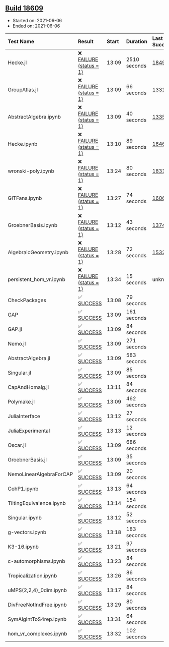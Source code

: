 ## [Build 18609](https://oscarci.mathematik.uni-kl.de/job/oscar/18609/)

* Started on: 2021-06-06
* Ended on: 2021-06-06

| Test Name    | Result | Start | Duration | Last Success | First Failure |
|:-------------|:-------|:------|:---------|:-------------|:--------------|
| Hecke.jl | ❌ [FAILURE (status = 1)](https://oscarci.mathematik.uni-kl.de/job/oscar/18609/artifact/logs/build-18609/Hecke.jl.log) | 13:09 | 2510 seconds | [18490](https://oscarci.mathematik.uni-kl.de/job/oscar/18490/) | [18491](https://oscarci.mathematik.uni-kl.de/job/oscar/18491/) |
| GroupAtlas.jl | ❌ [FAILURE (status = 1)](https://oscarci.mathematik.uni-kl.de/job/oscar/18609/artifact/logs/build-18609/GroupAtlas.jl.log) | 13:09 | 66 seconds | [13311](https://oscarci.mathematik.uni-kl.de/job/oscar/13311/) | [13312](https://oscarci.mathematik.uni-kl.de/job/oscar/13312/) |
| AbstractAlgebra.ipynb | ❌ [FAILURE (status = 1)](https://oscarci.mathematik.uni-kl.de/job/oscar/18609/artifact/logs/build-18609/AbstractAlgebra.ipynb.log) | 13:09 | 40 seconds | [13355](https://oscarci.mathematik.uni-kl.de/job/oscar/13355/) | [13356](https://oscarci.mathematik.uni-kl.de/job/oscar/13356/) |
| Hecke.ipynb | ❌ [FAILURE (status = 1)](https://oscarci.mathematik.uni-kl.de/job/oscar/18609/artifact/logs/build-18609/Hecke.ipynb.log) | 13:10 | 89 seconds | [16463](https://oscarci.mathematik.uni-kl.de/job/oscar/16463/) | [16464](https://oscarci.mathematik.uni-kl.de/job/oscar/16464/) |
| wronski-poly.ipynb | ❌ [FAILURE (status = 1)](https://oscarci.mathematik.uni-kl.de/job/oscar/18609/artifact/logs/build-18609/wronski-poly.ipynb.log) | 13:24 | 80 seconds | [18314](https://oscarci.mathematik.uni-kl.de/job/oscar/18314/) | [18315](https://oscarci.mathematik.uni-kl.de/job/oscar/18315/) |
| GITFans.ipynb | ❌ [FAILURE (status = 1)](https://oscarci.mathematik.uni-kl.de/job/oscar/18609/artifact/logs/build-18609/GITFans.ipynb.log) | 13:27 | 74 seconds | [16068](https://oscarci.mathematik.uni-kl.de/job/oscar/16068/) | [16069](https://oscarci.mathematik.uni-kl.de/job/oscar/16069/) |
| GroebnerBasis.ipynb | ❌ [FAILURE (status = 1)](https://oscarci.mathematik.uni-kl.de/job/oscar/18609/artifact/logs/build-18609/GroebnerBasis.ipynb.log) | 13:12 | 43 seconds | [13748](https://oscarci.mathematik.uni-kl.de/job/oscar/13748/) | [13749](https://oscarci.mathematik.uni-kl.de/job/oscar/13749/) |
| AlgebraicGeometry.ipynb | ❌ [FAILURE (status = 1)](https://oscarci.mathematik.uni-kl.de/job/oscar/18609/artifact/logs/build-18609/AlgebraicGeometry.ipynb.log) | 13:28 | 72 seconds | [15322](https://oscarci.mathematik.uni-kl.de/job/oscar/15322/) | [15323](https://oscarci.mathematik.uni-kl.de/job/oscar/15323/) |
| persistent_hom_vr.ipynb | ❌ [FAILURE (status = 1)](https://oscarci.mathematik.uni-kl.de/job/oscar/18609/artifact/logs/build-18609/persistent_hom_vr.ipynb.log) | 13:34 | 15 seconds | unknown | unknown |
| CheckPackages | ✅ [SUCCESS](https://oscarci.mathematik.uni-kl.de/job/oscar/18609/artifact/logs/build-18609/CheckPackages.log) | 13:08 | 79 seconds |  |  |
| GAP | ✅ [SUCCESS](https://oscarci.mathematik.uni-kl.de/job/oscar/18609/artifact/logs/build-18609/GAP.log) | 13:09 | 161 seconds |  |  |
| GAP.jl | ✅ [SUCCESS](https://oscarci.mathematik.uni-kl.de/job/oscar/18609/artifact/logs/build-18609/GAP.jl.log) | 13:09 | 84 seconds |  |  |
| Nemo.jl | ✅ [SUCCESS](https://oscarci.mathematik.uni-kl.de/job/oscar/18609/artifact/logs/build-18609/Nemo.jl.log) | 13:09 | 271 seconds |  |  |
| AbstractAlgebra.jl | ✅ [SUCCESS](https://oscarci.mathematik.uni-kl.de/job/oscar/18609/artifact/logs/build-18609/AbstractAlgebra.jl.log) | 13:09 | 583 seconds |  |  |
| Singular.jl | ✅ [SUCCESS](https://oscarci.mathematik.uni-kl.de/job/oscar/18609/artifact/logs/build-18609/Singular.jl.log) | 13:09 | 85 seconds |  |  |
| CapAndHomalg.jl | ✅ [SUCCESS](https://oscarci.mathematik.uni-kl.de/job/oscar/18609/artifact/logs/build-18609/CapAndHomalg.jl.log) | 13:11 | 84 seconds |  |  |
| Polymake.jl | ✅ [SUCCESS](https://oscarci.mathematik.uni-kl.de/job/oscar/18609/artifact/logs/build-18609/Polymake.jl.log) | 13:09 | 462 seconds |  |  |
| JuliaInterface | ✅ [SUCCESS](https://oscarci.mathematik.uni-kl.de/job/oscar/18609/artifact/logs/build-18609/JuliaInterface.log) | 13:12 | 27 seconds |  |  |
| JuliaExperimental | ✅ [SUCCESS](https://oscarci.mathematik.uni-kl.de/job/oscar/18609/artifact/logs/build-18609/JuliaExperimental.log) | 13:13 | 12 seconds |  |  |
| Oscar.jl | ✅ [SUCCESS](https://oscarci.mathematik.uni-kl.de/job/oscar/18609/artifact/logs/build-18609/Oscar.jl.log) | 13:09 | 686 seconds |  |  |
| GroebnerBasis.jl | ✅ [SUCCESS](https://oscarci.mathematik.uni-kl.de/job/oscar/18609/artifact/logs/build-18609/GroebnerBasis.jl.log) | 13:09 | 35 seconds |  |  |
| NemoLinearAlgebraForCAP | ✅ [SUCCESS](https://oscarci.mathematik.uni-kl.de/job/oscar/18609/artifact/logs/build-18609/NemoLinearAlgebraForCAP.log) | 13:09 | 20 seconds |  |  |
| CohP1.ipynb | ✅ [SUCCESS](https://oscarci.mathematik.uni-kl.de/job/oscar/18609/artifact/logs/build-18609/CohP1.ipynb.log) | 13:13 | 64 seconds |  |  |
| TiltingEquivalence.ipynb | ✅ [SUCCESS](https://oscarci.mathematik.uni-kl.de/job/oscar/18609/artifact/logs/build-18609/TiltingEquivalence.ipynb.log) | 13:14 | 154 seconds |  |  |
| Singular.ipynb | ✅ [SUCCESS](https://oscarci.mathematik.uni-kl.de/job/oscar/18609/artifact/logs/build-18609/Singular.ipynb.log) | 13:12 | 52 seconds |  |  |
| g-vectors.ipynb | ✅ [SUCCESS](https://oscarci.mathematik.uni-kl.de/job/oscar/18609/artifact/logs/build-18609/g-vectors.ipynb.log) | 13:18 | 183 seconds |  |  |
| K3-16.ipynb | ✅ [SUCCESS](https://oscarci.mathematik.uni-kl.de/job/oscar/18609/artifact/logs/build-18609/K3-16.ipynb.log) | 13:21 | 97 seconds |  |  |
| c-automorphisms.ipynb | ✅ [SUCCESS](https://oscarci.mathematik.uni-kl.de/job/oscar/18609/artifact/logs/build-18609/c-automorphisms.ipynb.log) | 13:23 | 84 seconds |  |  |
| Tropicalization.ipynb | ✅ [SUCCESS](https://oscarci.mathematik.uni-kl.de/job/oscar/18609/artifact/logs/build-18609/Tropicalization.ipynb.log) | 13:26 | 86 seconds |  |  |
| uMPS(2,2,4)_0dim.ipynb | ✅ [SUCCESS](https://oscarci.mathematik.uni-kl.de/job/oscar/18609/artifact/logs/build-18609/uMPS-2-2-4-_0dim.ipynb.log) | 13:17 | 84 seconds |  |  |
| DivFreeNotIndFree.ipynb | ✅ [SUCCESS](https://oscarci.mathematik.uni-kl.de/job/oscar/18609/artifact/logs/build-18609/DivFreeNotIndFree.ipynb.log) | 13:29 | 80 seconds |  |  |
| SymAlgIntToS4rep.ipynb | ✅ [SUCCESS](https://oscarci.mathematik.uni-kl.de/job/oscar/18609/artifact/logs/build-18609/SymAlgIntToS4rep.ipynb.log) | 13:31 | 64 seconds |  |  |
| hom_vr_complexes.ipynb | ✅ [SUCCESS](https://oscarci.mathematik.uni-kl.de/job/oscar/18609/artifact/logs/build-18609/hom_vr_complexes.ipynb.log) | 13:32 | 102 seconds |  |  |
